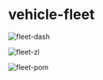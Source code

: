 # vehicle-fleet

![fleet-dash](https://user-images.githubusercontent.com/64706471/164976109-7790fa0e-c8de-4062-acc0-1601a79a6141.jpg)

![fleet-zl](https://user-images.githubusercontent.com/64706471/164976115-08431d30-ccb2-41eb-878c-ad7d797b6e3b.jpg)

![fleet-pom](https://user-images.githubusercontent.com/64706471/164976120-f7175ee8-aa64-449e-8630-5bb4fcdf9d4c.jpg)
